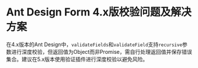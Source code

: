 # Ant Design Form 4.x版校验问题及解决方案

在4.x版本的Ant Design中，`validateFields`和`validateField`支持`recursive`参数进行深度校验，但返回值为Object而非Promise，需自行处理返回值并保存错误集合。建议在5.x版本使用验证插件进行深度校验以避免风险。
